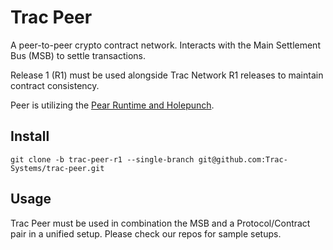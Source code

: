 # Trac Peer

A peer-to-peer crypto contract network. Interacts with the Main Settlement Bus (MSB) to settle transactions.

Release 1 (R1) must be used alongside Trac Network R1 releases to maintain contract consistency.

Peer is utilizing the [Pear Runtime and Holepunch](https://pears.com/).

## Install

```shell
git clone -b trac-peer-r1 --single-branch git@github.com:Trac-Systems/trac-peer.git
```

## Usage

Trac Peer must be used in combination the MSB and a Protocol/Contract pair in a unified setup.
Please check our repos for sample setups.